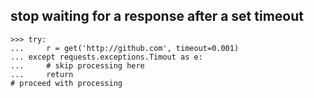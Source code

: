 stop waiting for a response after a set timeout
-----------------------------------------------

    >>> try:
    ...     r = get('http://github.com', timeout=0.001)
    ... except requests.exceptions.Timout as e:
    ...     # skip processing here
    ...     return
    # proceed with processing
